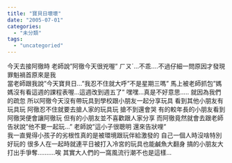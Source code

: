 ```yaml
---
title: "寶貝日壞壞"
date: "2005-07-01"
categories: 
  - "未分類"
tags: 
  - "uncategoried"
---
```


今天去接阿徹時 老師說”阿徹今天很兇喔” ㄏㄡˊ…不乖….不過仔細一問原因才發現罪魁禍首原來是我  
當老師跟我說”今天寶貝日…”我忍不住就大呼”不是星期三嗎” 馬上被老師抓包”媽媽沒有看這週的課程表喔…這週改到週五了” 嘿嘿…真是不好意思….. 就因為我們的疏忽 所以阿徹今天沒有帶玩具到學校跟小朋友一起分享玩具 看到其他小朋友有玩具玩 阿徹忍不住就要去搶人家的玩具玩 搶不到還會哭 有的較年長的小朋友看到阿徹哭便會讓阿徹玩 但有的小朋友並不喜歡跟人家分享 而阿徹竟然就會去跟老師告狀說”他不要一起玩…” 老師說”這小子很聰明 還來告狀哩”  
我一直覺得小孩子的劣根性真的是被環境跟玩伴給激發的 自己一個人時沒啥特別好玩的 很多人在一起時就連平日被打入冷宮的玩具也能鹹魚大翻身 搞的小朋友大打出手爭奪……….唉 其實大人們的一窩風流行潮不也是這樣…
